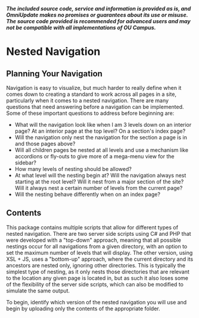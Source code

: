 ***The included source code, service and information is provided as is, and OmniUpdate makes no promises or guarantees about its use or misuse. The source code provided is recommended for advanced users and may not be compatible with all implementations of OU Campus.***

# Nested Navigation

## Planning Your Navigation

Navigation is easy to visualize, but much harder to really define when it comes down to creating a standard to work across all pages in a site, particularly when it comes to a nested navigation. There are many questions that need answering before a navigation can be implemented. Some of these important questions to address before beginning are:

- What will the navigation look like when I am 3 levels down on an interior page? At an interior page at the top level? On a section's index page? 
- Will the navigation only nest the navigation for the section a page is in and those pages above?
- Will all children pages be nested at all levels and use a mechanism like accordions or fly-outs to give more of a mega-menu view for the sidebar? 
- How many levels of nesting should be allowed? 
- At what level will the nesting begin at? Will the navigation always nest starting at the root level? Will it nest from a major section of the site? Will it always nest a certain number of levels from the current page? 
- Will the nesting behave differently when on an index page? 

## Contents

This package contains multiple scripts that allow for different types of nested navigation. There are two server side scripts using C# and PHP that were developed with a "top-down" approach, meaning that all possible nestings occur for all navigations from a given directory, with an option to set the maximum number of levels that will display. The other version, using XSL + JS, uses a "bottom-up" approach, where the current directory and its ancestors are nested only, ignoring other directories. This is typically the simplest type of nesting, as it only nests those directories that are relevant to the location any given page is located in, but as such it also loses some of the flexibility of the server side scripts, which can also be modified to simulate the same output. 

To begin, identify which version of the nested navigation you will use and begin by uploading only the contents of the appropriate folder. 
